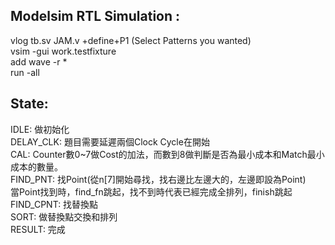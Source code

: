 Modelsim RTL Simulation : 
-
vlog tb.sv JAM.v +define+P1 (Select Patterns you wanted)  
vsim -gui work.testfixture  
add wave -r *  
run -all  

State:
-
IDLE:  做初始化  
DELAY_CLK:  題目需要延遲兩個Clock Cycle在開始  
CAL:  Counter數0~7做Cost的加法，而數到8做判斷是否為最小成本和Match最小成本的數量。  
FIND_PNT:  找Point(從n[7]開始尋找，找右邊比左邊大的，左邊即設為Point)  
           當Point找到時，find_fn跳起，找不到時代表已經完成全排列，finish跳起  
FIND_CPNT:  找替換點  
SORT:  做替換點交換和排列  
RESULT:  完成  
         

